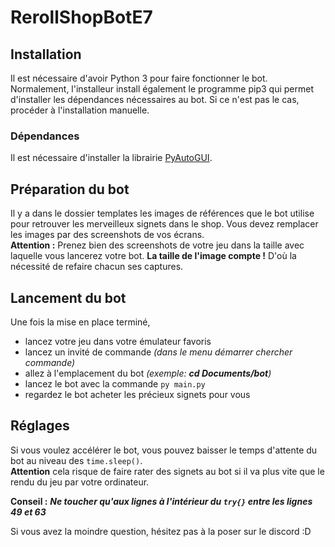 # RerollShopBotE7

## Installation 

Il est nécessaire d'avoir Python 3 pour faire fonctionner le bot. 
Normalement, l'installeur install également le programme pip3 qui permet d'installer les dépendances nécessaires au bot. Si ce n'est pas le cas, procéder à l'installation manuelle.

### Dépendances

Il est nécessaire d'installer la librairie [PyAutoGUI](https://pypi.org/project/PyAutoGUI/).

## Préparation du bot

Il y a dans le dossier templates les images de références que le bot utilise pour retrouver les merveilleux signets dans le shop.
Vous devez remplacer les images par des screenshots de vos écrans. <br>
**Attention :** Prenez bien des screenshots de votre jeu dans la taille avec laquelle vous lancerez votre bot. **La taille de l'image compte !** D'où la nécessité de refaire chacun ses captures.

## Lancement du bot

Une fois la mise en place terminé,
 - lancez votre jeu dans votre émulateur favoris
 - lancez un invité de commande *(dans le menu démarrer chercher commande)*
 - allez à l'emplacement du bot *(exemple: ***cd Documents/bot***)*
 - lancez le bot avec la commande ``py main.py``
 - regardez le bot acheter les précieux signets pour vous

## Réglages

Si vous voulez accélérer le bot, vous pouvez baisser le temps d'attente du bot au niveau des ``time.sleep()``. <br>
**Attention** cela risque de faire rater des signets au bot si il va plus vite que le rendu du jeu par votre ordinateur.

**Conseil :** ***Ne toucher qu'aux lignes à l'intérieur du ``try{}`` entre les lignes 49 et 63***

Si vous avez la moindre question, hésitez pas à la poser sur le discord :D